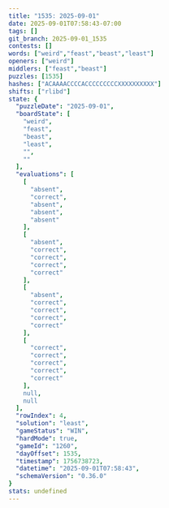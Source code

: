 ```yaml
---
title: "1535: 2025-09-01"
date: 2025-09-01T07:58:43-07:00
tags: []
git_branch: 2025-09-01_1535
contests: []
words: ["weird","feast","beast","least"]
openers: ["weird"]
middlers: ["feast","beast"]
puzzles: [1535]
hashes: ["ACAAAACCCCACCCCCCCCCXXXXXXXXXX"]
shifts: ["rlibd"]
state: {
  "puzzleDate": "2025-09-01",
  "boardState": [
    "weird",
    "feast",
    "beast",
    "least",
    "",
    ""
  ],
  "evaluations": [
    [
      "absent",
      "correct",
      "absent",
      "absent",
      "absent"
    ],
    [
      "absent",
      "correct",
      "correct",
      "correct",
      "correct"
    ],
    [
      "absent",
      "correct",
      "correct",
      "correct",
      "correct"
    ],
    [
      "correct",
      "correct",
      "correct",
      "correct",
      "correct"
    ],
    null,
    null
  ],
  "rowIndex": 4,
  "solution": "least",
  "gameStatus": "WIN",
  "hardMode": true,
  "gameId": "1260",
  "dayOffset": 1535,
  "timestamp": 1756738723,
  "datetime": "2025-09-01T07:58:43",
  "schemaVersion": "0.36.0"
}
stats: undefined
---
```

<!-- more -->

